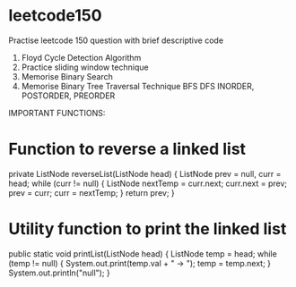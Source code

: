# leetcode150
Practise leetcode 150 question with brief descriptive code 
1. Floyd Cycle Detection Algorithm
2. Practice sliding window technique
3. Memorise Binary Search
4. Memorise Binary Tree Traversal Technique BFS DFS INORDER, POSTORDER, PREORDER



IMPORTANT FUNCTIONS:

# Function to reverse a linked list
private ListNode reverseList(ListNode head) {
        ListNode prev = null, curr = head;
        while (curr != null) {
            ListNode nextTemp = curr.next;
            curr.next = prev;
            prev = curr;
            curr = nextTemp;
        }
        return prev;
}

# Utility function to print the linked list
public static void printList(ListNode head) {
        ListNode temp = head;
        while (temp != null) {
            System.out.print(temp.val + " -> ");
            temp = temp.next;
        }
        System.out.println("null");
}

